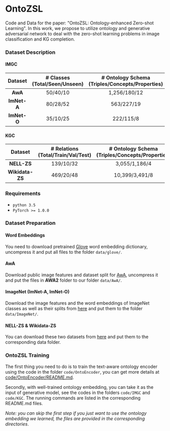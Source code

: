 # OntoZSL

Code and Data for the paper: "OntoZSL: Ontology-enhanced Zero-shot Learning".
In this work, we propose to utilize ontology and generative adversarial network to deal with the zero-shot learning problems in image classification and KG completion.

### Dataset Description

#### IMGC
|Dataset| # Classes (Total/Seen/Unseen) | # Ontology Schema (Triples/Concepts/Properties) |  
|:------:|:------:|:------:| 
|**AwA**|50/40/10| 1,256/180/12| 
|**ImNet-A**|80/28/52|563/227/19|
|**ImNet-O**|35/10/25|222/115/8| 

#### KGC
|Dataset| # Relations (Total/Train/Val/Test) | # Ontology Schema (Triples/Concepts/Properties) |
|:------:|:------:|:------:|
|**NELL-ZS**|139/10/32| 3,055/1,186/4|
|**Wikidata-ZS**|469/20/48|10,399/3,491/8|


### Requirements
- `python 3.5`
- `PyTorch >= 1.0.0`

### Dataset Preparation

#### Word Embeddings
You need to download pretrained [Glove](http://nlp.stanford.edu/data/glove.6B.zip) word embedding dictionary, uncompress it and put all files to the folder `data/glove/`.


#### AwA
Download public image features and dataset split for [AwA](http://datasets.d2.mpi-inf.mpg.de/xian/xlsa17.zip), uncompress it and put the files in **AWA2** folder to our folder `data/AwA/`.


#### ImageNet (ImNet-A, ImNet-O)

Download the image features and the word embeddings of ImageNet classes as well as their splits from [here](https://drive.google.com/drive/folders/1An6nLXRRvlKSCbJoKKlqTNDvgN7PyvvW?usp=sharing) and put them to the folder `data/ImageNet/`.


#### NELL-ZS & Wikidata-ZS
You can download these two datasets from [here](https://github.com/Panda0406/Zero-shot-knowledge-graph-relational-learning) and put them to the corresponding data folder.


### OntoZSL Training
The first thing you need to do is to train the text-aware ontology encoder using the code in the folder `code/OntoEncoder`, you can get more details at [code/OntoEncoder/README.md](code/OntoEncoder/README.md).

Secondly, with well-trained ontology embedding, you can take it as the input of generative model, see the codes in the folders `code/IMGC` and `code/KGC`. The running commands are listed in the corresponding README.md files.

*Note: you can skip the first step if you just want to use the ontology embedding we learned, the files are provided in the corresponding directories*.